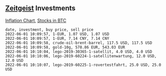 ## [Zeitgeist](index.html) Investments

[Inflation Chart](https://inflationchart.com),
[Stocks in BTC](https://stonksinbtc.xyz/)

```
date, investment, buy price, sell price
2022-06-01 10:09:57, 1-EUR, 1.07 USD, 1.07 USD
2022-06-01 10:09:57, 1-EUR, 7.14 CNY, 7.14 CNY
2022-06-01 10:09:58, crude-oil-brent-barrel, 117.5 USD, 117.5 USD
2022-06-01 10:09:58, gold-10g, 578.86 EUR, 543.03 EUR
2022-06-01 10:10:04, lego-2019-30365-1-satellit, 4.0 USD, 4.0 USD
2022-06-01 10:10:06, lego-2019-60224-1-satellitenwartung, 12.0 USD, 12.0 USD
2022-06-01 10:10:07, lego-2019-60225-1-rovertestfahrt, 25.0 USD, 25.0 USD
```
